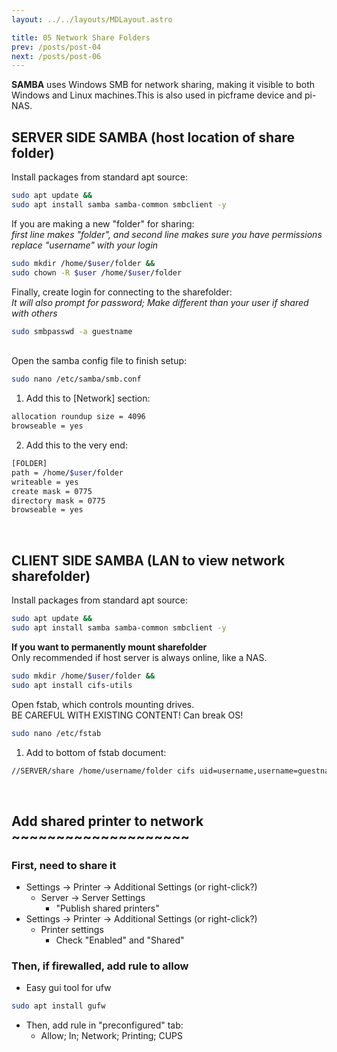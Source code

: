 ```yaml
---
layout: ../../layouts/MDLayout.astro

title: 05 Network Share Folders
prev: /posts/post-04
next: /posts/post-06
---
```



**SAMBA** uses Windows SMB for network sharing, making it visible to both Windows and Linux machines.This is also used in picframe device and pi-NAS.

## SERVER SIDE SAMBA (host location of share folder)

Install packages from standard apt source:
```sh
sudo apt update &&
sudo apt install samba samba-common smbclient -y
```
If you are making a new "folder" for sharing:<br>
_first line makes "folder", and second line makes sure you have permissions_<br>
_replace "username" with your login_
```sh
sudo mkdir /home/$user/folder &&
sudo chown -R $user /home/$user/folder
```
Finally, create login for connecting to the sharefolder:<br>
_It will also prompt for password; Make different than your user if shared with others_
```sh
sudo smbpasswd -a guestname
```
<br>Open the samba config file to finish setup:

```sh
sudo nano /etc/samba/smb.conf
```
1. Add this to [Network] section:
```sh
allocation roundup size = 4096
browseable = yes
```
2. Add this to the very end:
```sh
[FOLDER]
path = /home/$user/folder
writeable = yes
create mask = 0775
directory mask = 0775
browseable = yes
```
<br>

## CLIENT SIDE SAMBA (LAN to view network sharefolder)
Install packages from standard apt source:
```sh
sudo apt update &&
sudo apt install samba samba-common smbclient -y
```

**If you want to permanently mount sharefolder**
<br>Only recommended if host server is always online, like a NAS.

```sh
sudo mkdir /home/$user/folder &&
sudo apt install cifs-utils
```
Open fstab, which controls mounting drives.<br>
BE CAREFUL WITH EXISTING CONTENT! Can break OS!
```sh
sudo nano /etc/fstab
```
1. Add to bottom of fstab document:
```sh
//SERVER/share /home/username/folder cifs uid=username,username=guestname,password=smbpassword 0 0
```

<br>

## Add shared printer to network ~~~~~~~~~~~~~~~~~~~~
### First, need to share it
- Settings -> Printer -> Additional Settings (or right-click?)
    - Server -> Server Settings
        - "Publish shared printers"
- Settings -> Printer -> Additional Settings (or right-click?)
    - Printer settings
        - Check "Enabled" and "Shared"
### Then, if firewalled, add rule to allow
- Easy gui tool for ufw
```sh
sudo apt install gufw  
```
- Then, add rule in "preconfigured" tab:
    - Allow; In; Network; Printing; CUPS

